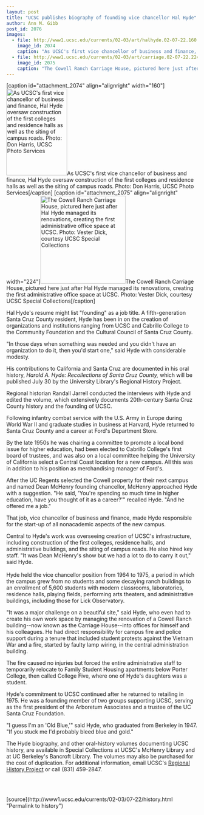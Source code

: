 ```yaml
---
layout: post
title: "UCSC publishes biography of founding vice chancellor Hal Hyde"
author: Ann M. Gibb
post_id: 2076
images:
  - file: http://www1.ucsc.edu/currents/02-03/art/halhyde.02-07-22.160.jpg
    image_id: 2074
    caption: "As UCSC's first vice chancellor of business and finance, Hal Hyde oversaw construction of the first colleges and residence halls as well as the siting of campus roads. Photo: Don Harris, UCSC Photo Services"
  - file: http://www1.ucsc.edu/currents/02-03/art/carriage.02-07-22.224.jpg
    image_id: 2075
    caption: "The Cowell Ranch Carriage House, pictured here just after Hal Hyde managed its renovations, creating the first administrative office space at UCSC. Photo: Vester Dick, courtesy UCSC Special Collections"
---
```


[caption id="attachment_2074" align="alignright" width="160"]<a href="http://localhost/mysite/wp-content/uploads/2002/07/halhyde.02-07-22.160.jpg"><img class="size-full wp-image-2074" src="http://localhost/mysite/wp-content/uploads/2002/07/halhyde.02-07-22.160.jpg" alt="As UCSC's first vice chancellor of business and finance, Hal Hyde oversaw construction of the first colleges and residence halls as well as the siting of campus roads. Photo: Don Harris, UCSC Photo Services" width="160" height="228" /></a>As UCSC's first vice chancellor of business and finance, Hal Hyde oversaw construction of the first colleges and residence halls as well as the siting of campus roads. Photo: Don Harris, UCSC Photo Services[/caption]
[caption id="attachment_2075" align="alignright" width="224"]<a href="http://localhost/mysite/wp-content/uploads/2002/07/carriage.02-07-22.224.jpg"><img class="size-full wp-image-2075" src="http://localhost/mysite/wp-content/uploads/2002/07/carriage.02-07-22.224.jpg" alt="The Cowell Ranch Carriage House, pictured here just after Hal Hyde managed its renovations, creating the first administrative office space at UCSC. Photo: Vester Dick, courtesy UCSC Special Collections" width="224" height="231" /></a>The Cowell Ranch Carriage House, pictured here just after Hal Hyde managed its renovations, creating the first administrative office space at UCSC. Photo: Vester Dick, courtesy UCSC Special Collections[/caption]
<p>
  Hal Hyde's resume might list "founding" as a job title. A fifth-generation Santa Cruz County resident, Hyde has been in on the creation of organizations and institutions ranging from UCSC and Cabrillo College to the Community Foundation and the Cultural Council of Santa Cruz County.
</p>
<p>
  "In those days when something was needed and you didn't have an organization to do it, then you'd start one," said Hyde with considerable modesty.
</p>
<p>
  His contributions to California and Santa Cruz are documented in his oral history, <i>Harold A. Hyde: Recollections of Santa Cruz County,</i> which will be published July 30 by the University Library's Regional History Project.
</p>
<p>
  Regional historian Randall Jarrell conducted the interviews with Hyde and edited the volume, which extensively documents 20th-century Santa Cruz County history and the founding of UCSC.<br>
</p>
<p>
  Following infantry combat service with the U.S. Army in Europe during World War II and graduate studies in business at Harvard, Hyde returned to Santa Cruz County and a career at Ford's Department Store.
</p>
<p>
  By the late 1950s he was chairing a committee to promote a local bond issue for higher education, had been elected to Cabrillo College's first board of trustees, and was also on a local committee helping the University of California select a Central Coast location for a new campus. All this was in addition to his position as merchandising manager of Ford's.
</p>
<p>
  After the UC Regents selected the Cowell property for their next campus and named Dean McHenry founding chancellor, McHenry approached Hyde with a suggestion. "He said, 'You're spending so much time in higher education, have you thought of it as a career?'" recalled Hyde. "And he offered me a job."<br>
</p>
<p>
  That job, vice chancellor of business and finance, made Hyde responsible for the start-up of all nonacademic aspects of the new campus.
</p>
<p>
  Central to Hyde's work was overseeing creation of UCSC's infrastructure, including construction of the first colleges, residence halls, and administrative buildings, and the siting of campus roads. He also hired key staff. "It was Dean McHenry's show but we had a lot to do to carry it out," said Hyde.<br>
  <br>
  Hyde held the vice chancellor position from 1964 to 1975, a period in which the campus grew from no students and some decaying ranch buildings to an enrollment of 5,600 students with modern classrooms, laboratories, residence halls, playing fields, performing arts theaters, and administrative buildings, including those for Lick Observatory.
</p>
<p>
  "It was a major challenge on a beautiful site," said Hyde, who even had to create his own work space by managing the renovation of a Cowell Ranch building--now known as the Carriage House--into offices for himself and his colleagues. He had direct responsibility for campus fire and police support during a tenure that included student protests against the Vietnam War and a fire, started by faulty lamp wiring, in the central administration building.
</p>
<p>
  The fire caused no injuries but forced the entire administrative staff to temporarily relocate to Family Student Housing apartments below Porter College, then called College Five, where one of Hyde's daughters was a student.
</p>
<p>
  Hyde's commitment to UCSC continued after he returned to retailing in 1975. He was a founding member of two groups supporting UCSC, serving as the first president of the Arboretum Associates and a trustee of the UC Santa Cruz Foundation.<br>
</p>
<p>
  "I guess I'm an 'Old Blue,'" said Hyde, who graduated from Berkeley in 1947. "If you stuck me I'd probably bleed blue and gold."
</p>
<p>
  The Hyde biography, and other oral-history volumes documenting UCSC history, are available in Special Collections at UCSC's McHenry Library and at UC Berkeley's Bancroft Library. The volumes may also be purchased for the cost of duplication. For additional information, email UCSC's <a href="mailto:ihreti@cats.ucsc.edu">Regional History Project</a> or call (831) 459-2847.
</p>
<p>
  <br>
  <br>

</p>
<p>

</p>
[source](http://www1.ucsc.edu/currents/02-03/07-22/history.html "Permalink to history")
